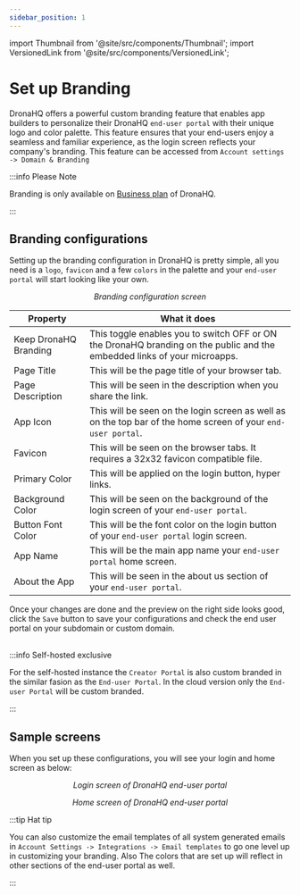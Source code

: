 ```yaml
---
sidebar_position: 1
---
```


import Thumbnail from '@site/src/components/Thumbnail';
import VersionedLink from '@site/src/components/VersionedLink';

# Set up Branding

DronaHQ offers a powerful custom branding feature that enables app builders to personalize their DronaHQ `end-user portal` with their unique logo and color palette. This feature ensures that your end-users enjoy a seamless and familiar experience, as the login screen reflects your company's branding. This feature can be accessed from `Account settings -> Domain & Branding`

:::info Please Note

Branding is only available on [Business plan](https://www.dronahq.com/pricing) of DronaHQ.

:::

## Branding configurations

Setting up the branding configuration in DronaHQ is pretty simple, all you need is a `logo`, `favicon` and a few `colors` in the palette and your `end-user portal` will start looking like your own.

<figure>
  <Thumbnail src="/img/org-management/brand-config.png" alt="Branding configuration" width='100%'/>
  <figcaption align = "center"><i>Branding configuration screen</i></figcaption>
</figure>


|  Property | What it does |
|  --- | --- |
| Keep DronaHQ Branding | This toggle enables you to switch OFF or ON the DronaHQ branding on the public and the embedded links of your microapps. |
| Page Title | This will be the page title of your browser tab. |
| Page Description | This will be seen in the description when you share the link.  |
| App Icon | This will be seen on the login screen as well as on the top bar of the home screen of your `end-user portal`. |
| Favicon | This will be seen on the browser tabs. It requires a 32x32 favicon compatible file. |
| Primary Color | This will be applied on the login button, hyper links. |
| Background Color | This will be seen on the background of the login screen of your `end-user portal`. |
| Button Font Color | This will be the font color on the login button of your `end-user portal` login screen. |
| App Name | This will be the main app name your `end-user portal` home screen. |
| About the App | This will be seen in the about us section of your `end-user portal`. |

Once your changes are done and the preview on the right side looks good, click the `Save` button to save your configurations and check the end user portal on your subdomain or custom domain. 
<br></br>

:::info Self-hosted exclusive

For the self-hosted instance the `Creator Portal` is also custom branded in the similar fasion as the `End-user Portal`. In the cloud version only the `End-user Portal` will be custom branded.

:::

## Sample screens

When you set up these configurations, you will see your login and home screen as below:

<figure>
  <Thumbnail src="/img/org-management/login-screen.png" alt="Login screen of DronaHQ end-user portal" width='100%'/>
  <figcaption align = "center"><i>Login screen of DronaHQ end-user portal</i></figcaption>
</figure>

<figure>
  <Thumbnail src="/img/org-management/home-screen.png" alt="Home screen of DronaHQ end-user portal" width='100%'/>
  <figcaption align = "center"><i>Home screen of DronaHQ end-user portal</i></figcaption>
</figure>

:::tip Hat tip

You can also customize the email templates of all system generated emails in `Account Settings -> Integrations -> Email templates` to go one level up in customizing your branding. Also The colors that are set up will reflect in other sections of the end-user portal as well. 

:::